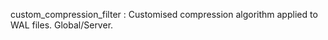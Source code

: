 custom_compression_filter
:   Customised compression algorithm applied to WAL files. Global/Server.
